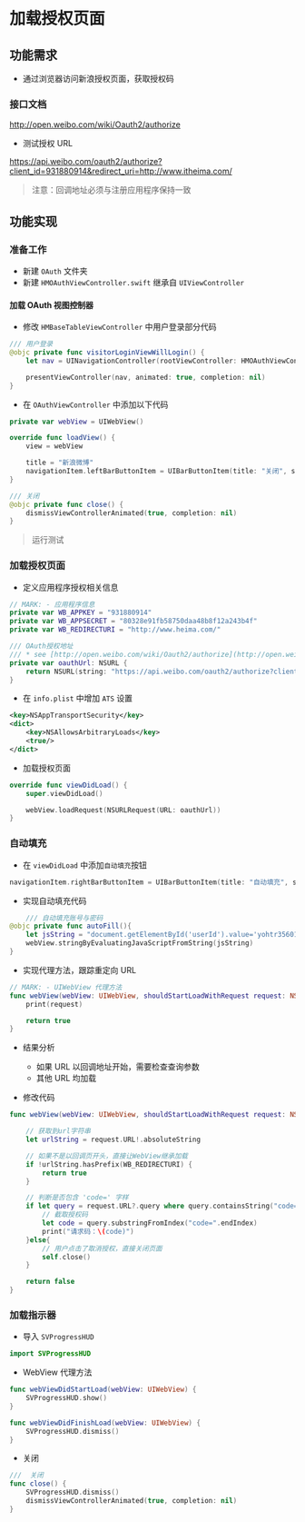 # 加载授权页面

## 功能需求

* 通过浏览器访问新浪授权页面，获取授权码

### 接口文档

http://open.weibo.com/wiki/Oauth2/authorize

* 测试授权 URL

https://api.weibo.com/oauth2/authorize?client_id=931880914&redirect_uri=http://www.itheima.com/

> 注意：回调地址必须与注册应用程序保持一致

## 功能实现

### 准备工作

* 新建 `OAuth` 文件夹
* 新建 `HMOAuthViewController.swift` 继承自 `UIViewController`

#### 加载 OAuth 视图控制器

* 修改 `HMBaseTableViewController` 中用户登录部分代码

```swift
/// 用户登录
@objc private func visitorLoginViewWillLogin() {
    let nav = UINavigationController(rootViewController: HMOAuthViewController())

    presentViewController(nav, animated: true, completion: nil)
}
```

* 在 `OAuthViewController` 中添加以下代码

```swift
private var webView = UIWebView()

override func loadView() {
    view = webView

    title = "新浪微博"
    navigationItem.leftBarButtonItem = UIBarButtonItem(title: "关闭", style: UIBarButtonItemStyle.Plain, target: self, action: "close")
}

/// 关闭
@objc private func close() {
    dismissViewControllerAnimated(true, completion: nil)
}
```

> 运行测试

### 加载授权页面

* 定义应用程序授权相关信息

```swift
// MARK: - 应用程序信息
private var WB_APPKEY = "931880914"
private var WB_APPSECRET = "80328e91fb58750daa48b8f12a243b4f"
private var WB_REDIRECTURI = "http://www.heima.com/"

/// OAuth授权地址
/// * see [http://open.weibo.com/wiki/Oauth2/authorize](http://open.weibo.com/wiki/Oauth2/authorize)
private var oauthUrl: NSURL {
    return NSURL(string: "https://api.weibo.com/oauth2/authorize?client_id=\(WB_APPKEY)&redirect_uri=\(WB_REDIRECTURI)")!
}
```

* 在 `info.plist` 中增加 `ATS` 设置

```xml
<key>NSAppTransportSecurity</key>
<dict>
	<key>NSAllowsArbitraryLoads</key>
	<true/>
</dict>
```

* 加载授权页面

```swift
override func viewDidLoad() {
    super.viewDidLoad()

    webView.loadRequest(NSURLRequest(URL: oauthUrl))
}
```

### 自动填充

* 在 `viewDidLoad` 中添加`自动填充`按钮

```swift
navigationItem.rightBarButtonItem = UIBarButtonItem(title: "自动填充", style: UIBarButtonItemStyle.Plain, target: self, action: "autoFill")
```

* 实现自动填充代码

```swift
    /// 自动填充账号与密码
@objc private func autoFill(){
    let jsString = "document.getElementById('userId').value='yohtr35601@163.com';document.getElementById('passwd').value='qw1987'"
    webView.stringByEvaluatingJavaScriptFromString(jsString)
}

```

* 实现代理方法，跟踪重定向 URL

```swift
// MARK: - UIWebView 代理方法
func webView(webView: UIWebView, shouldStartLoadWithRequest request: NSURLRequest, navigationType: UIWebViewNavigationType) -> Bool {
    print(request)

    return true
}
```

* 结果分析
    * 如果 URL 以回调地址开始，需要检查查询参数
    * 其他 URL 均加载

* 修改代码

```swift
func webView(webView: UIWebView, shouldStartLoadWithRequest request: NSURLRequest, navigationType: UIWebViewNavigationType) -> Bool {

    // 获取到url字符串
    let urlString = request.URL!.absoluteString

    // 如果不是以回调页开头，直接让WebView继承加载
    if !urlString.hasPrefix(WB_REDIRECTURI) {
        return true
    }

    // 判断是否包含 'code=' 字样
    if let query = request.URL?.query where query.containsString("code=") {
        // 截取授权码
        let code = query.substringFromIndex("code=".endIndex)
        print("请求码：\(code)")
    }else{
        // 用户点击了取消授权，直接关闭页面
        self.close()
    }

    return false
}
```

### 加载指示器

* 导入 `SVProgressHUD`

```swift
import SVProgressHUD
```

* WebView 代理方法

```swift
func webViewDidStartLoad(webView: UIWebView) {
    SVProgressHUD.show()
}

func webViewDidFinishLoad(webView: UIWebView) {
    SVProgressHUD.dismiss()
}
```

* 关闭

```swift
///  关闭
func close() {
    SVProgressHUD.dismiss()
    dismissViewControllerAnimated(true, completion: nil)
}
```
